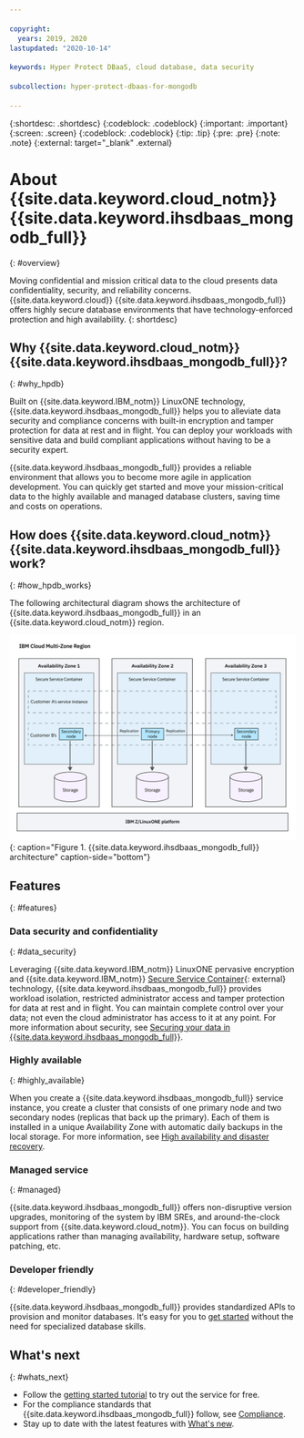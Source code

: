 ```yaml
---

copyright:
  years: 2019, 2020
lastupdated: "2020-10-14"

keywords: Hyper Protect DBaaS, cloud database, data security

subcollection: hyper-protect-dbaas-for-mongodb

---
```


{:shortdesc: .shortdesc}
{:codeblock: .codeblock}
{:important: .important}
{:screen: .screen}
{:codeblock: .codeblock}
{:tip: .tip}
{:pre: .pre}
{:note: .note}
{:external: target="_blank" .external}

# About {{site.data.keyword.cloud_notm}} {{site.data.keyword.ihsdbaas_mongodb_full}}
{: #overview}

Moving confidential and mission critical data to the cloud presents data confidentiality, security, and reliability concerns. {{site.data.keyword.cloud}} {{site.data.keyword.ihsdbaas_mongodb_full}} offers highly secure database environments that have technology-enforced protection and high availability.
{: shortdesc}

## Why {{site.data.keyword.cloud_notm}} {{site.data.keyword.ihsdbaas_mongodb_full}}?
{: #why_hpdb}

Built on {{site.data.keyword.IBM_notm}} LinuxONE technology, {{site.data.keyword.ihsdbaas_mongodb_full}} helps you to alleviate data security and compliance concerns with built-in encryption and tamper protection for data at rest and in flight. You can deploy your workloads with sensitive data and build compliant applications without having to be a security expert.

{{site.data.keyword.ihsdbaas_mongodb_full}} provides a reliable environment that allows you to become more agile in application development. You can quickly get started and move your mission-critical data to the highly available and managed database clusters, saving time and costs on operations.

## How does {{site.data.keyword.cloud_notm}} {{site.data.keyword.ihsdbaas_mongodb_full}} work?
{: #how_hpdb_works}

The following architectural diagram shows the architecture of {{site.data.keyword.ihsdbaas_mongodb_full}} in an {{site.data.keyword.cloud_notm}} region. 

![{{site.data.keyword.ihsdbaas_mongodb_full}} architecture](images/architecture.svg "{{site.data.keyword.ihsdbaas_mongodb_full}} architecture"){: caption="Figure 1. {{site.data.keyword.ihsdbaas_mongodb_full}} architecture" caption-side="bottom"}

## Features
{: #features}

### Data security and confidentiality
{: #data_security}

Leveraging {{site.data.keyword.IBM_notm}} LinuxONE pervasive encryption and {{site.data.keyword.IBM_notm}} [Secure Service Container](https://www.ibm.com/us-en/marketplace/secure-service-container){: external} technology, {{site.data.keyword.ihsdbaas_mongodb_full}} provides workload isolation, restricted administrator access and tamper protection for data at rest and in flight. You can maintain complete control over your data; not even the cloud administrator has access to it at any point. For more information about security, see [Securing your data in {{site.data.keyword.ihsdbaas_mongodb_full}}](/docs/hyper-protect-dbaas-for-mongodb?topic=hyper-protect-dbaas-for-mongodb-data-security).

### Highly available
{: #highly_available}

When you create a {{site.data.keyword.ihsdbaas_mongodb_full}} service instance, you create a cluster that consists of one primary node and two secondary nodes (replicas that back up the primary). Each of them is installed in a unique Availability Zone with automatic daily backups in the local storage. For more information, see [High availability and disaster recovery](/docs/hyper-protect-dbaas-for-mongodb?topic=hyper-protect-dbaas-for-mongodb-high-availability-disaster-recovery).

### Managed service
{: #managed}

{{site.data.keyword.ihsdbaas_mongodb_full}} offers non-disruptive version upgrades, monitoring of the system by IBM SREs, and around-the-clock support from {{site.data.keyword.cloud_notm}}. You can focus on building applications rather than managing availability, hardware setup, software patching, etc.

### Developer friendly
{: #developer_friendly}

{{site.data.keyword.ihsdbaas_mongodb_full}} provides standardized APIs to provision and monitor databases. It‘s easy for you to [get started](/docs/hyper-protect-dbaas-for-mongodb?topic=hyper-protect-dbaas-for-mongodb-gettingstarted) without the need for specialized database skills.

## What's next
{: #whats_next}

- Follow the [getting started tutorial](/docs/hyper-protect-dbaas-for-mongodb?topic=hyper-protect-dbaas-for-mongodb-gettingstarted) to try out the service for free.
- For the compliance standards that {{site.data.keyword.ihsdbaas_mongodb_full}} follow, see [Compliance](/docs/hyper-protect-dbaas-for-mongodb?topic=hyper-protect-dbaas-for-mongodb-compliance).
- Stay up to date with the latest features with [What's new](/docs/hyper-protect-dbaas-for-mongodb?topic=hyper-protect-dbaas-for-mongodb-what-new).
